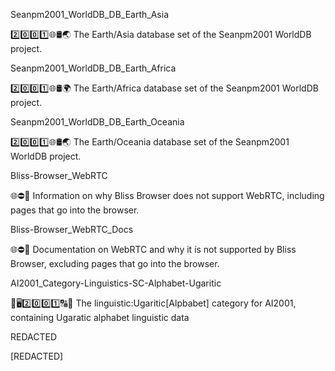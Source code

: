 
Seanpm2001_WorldDB_DB_Earth_Asia

2️⃣️0️⃣️0️⃣️1️⃣️🌐️🛢️🌏️ The Earth/Asia database set of the Seanpm2001 WorldDB project.

Seanpm2001_WorldDB_DB_Earth_Africa

2️⃣️0️⃣️0️⃣️1️⃣️🌐️🛢️🌍️ The Earth/Africa database set of the Seanpm2001 WorldDB project.

Seanpm2001_WorldDB_DB_Earth_Oceania

2️⃣️0️⃣️0️⃣️1️⃣️🌐️🛢️🌏️ The Earth/Oceania database set of the Seanpm2001 WorldDB project.

Bliss-Browser_WebRTC

🌐️⛔️💾️ Information on why Bliss Browser does not support WebRTC, including pages that go into the browser.

Bliss-Browser_WebRTC_Docs

🌐️⛔️📖️ Documentation on WebRTC and why it is not supported by Bliss Browser, excluding pages that go into the browser.

AI2001_Category-Linguistics-SC-Alphabet-Ugaritic

 🧠️🖥️2️⃣️0️⃣️0️⃣️1️⃣️🔠️🔢️ The linguistic:Ugaritic[Alpbabet] category for AI2001, containing Ugaratic alphabet linguistic data 

REDACTED

[REDACTED]
